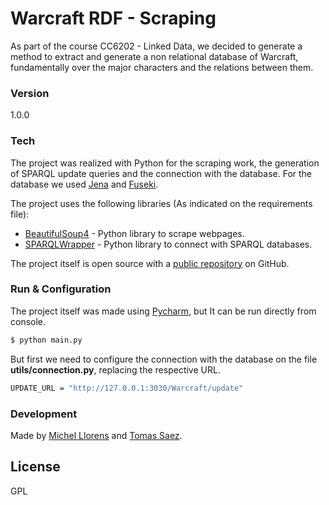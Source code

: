 # Warcraft RDF - Scraping

As part of the course CC6202 - Linked Data, we decided to generate a method to extract and generate a non relational database of Warcraft, fundamentally over the major characters and the relations between them.

### Version
1.0.0

### Tech
The project was realized with Python for the scraping work, the generation of SPARQL update queries and the connection with the database. For the database we used [Jena] and [Fuseki].

The project uses the following libraries (As indicated on the requirements file):
* [BeautifulSoup4] - Python library to scrape webpages.
* [SPARQLWrapper] - Python library to connect with SPARQL databases.

The project itself is open source with a [public repository][scraper] on GitHub.


### Run & Configuration

The project itself was made using [Pycharm], but It can be run directly from console.

```sh
$ python main.py
```

But first we need to configure the connection with the database on the file **utils/connection.py**, replacing the respective URL.
```sh
UPDATE_URL = "http://127.0.0.1:3030/Warcraft/update"
```

### Development

Made by [Michel Llorens](https://github.com/Michotastico) and [Tomas Saez](https://github.com/tsaezb).

License
----

GPL

[Jena]: <https://jena.apache.org>
[Fuseki]: <https://jena.apache.org/documentation/fuseki2>
[BeautifulSoup4]: <https://www.crummy.com/software/BeautifulSoup>
[SPARQLWrapper]: <https://rdflib.github.io/sparqlwrapper>
[Pycharm]: <https://www.jetbrains.com/pycharm>
[scraper]: <https://github.com/Michotastico/WarcraftRDF-Scraping>
